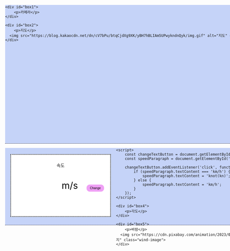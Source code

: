 <html>
<head>
<meta charset="UTF-8">
<title>Insert title here</title>

<style type="text/css">
*{
   margin: 0;
   padding: 0;
}

main{
   background-color: #c5d3f8;
   margin: 0 auto; 
   border-bottom: 1px dotted #080007;
   padding: 0 0 0 0; 
   width: 1050px;
}

main.first-main {
    height: 450px;
}

main.second-main {
    height: 250px;
}

#box1 {
    background-color: #ffffff;
    width: 495px;
    height: 400px;
    border: 2px dotted #000000;
    float: left;
    margin : 20px 17px 15px 17px;
   position : relative
}

#box1 p {
    position: absolute; 
    top: 5%; 
    left: 50%; 
   transform : translate(-50%, -50%)
}

#box2{
   background-color: #ffffff;
   width: 495px;
   height: 400px;
    border: 2px dotted #000000;
   float: right;
   margin : 20px 17px 15px 0px; /* top right bottom left 순 */
   position : relative
}

#box2 p {
    position: absolute; 
    top: 5%; 
    left: 50%; 
   transform : translate(-50%, -50%)
}

.map-image {
    width: 350px;
    height: auto;
   position: absolute;
   left : 80px;
   bottom : 10px
}

#box3{
   background-color: #ffffff;
   width: 323px;
   height: 200px;
    border: 2px dotted #000000;
   float: left;
    margin: 20px 17px 20px 17px; /* top right bottom left 순 */
   position : relative
}

<!-- #box3 p {
    position: absolute; 
    top: 10%; 
    left: 50%; 
   transform : translate(-50%, -50%)
} -->

#unit {
   margin: 80px 150px 0px 30px;
   font-size: 30px;
   color: #000000;
}

.custom-button {
    background-color: #efa0f5;
    color: #000000;
    border: 1px solid #efa0f5;
    padding: 5px 10px;
    font-size: 10px;
    cursor: pointer;
    border-radius: 10px;
   position: absolute;
   right : 20px;
   bottom : 80px
}


#box4{
   background-color: #ffffff;
   width: 323px;
   height: 200px;
    border: 2px dotted #000000;
   float: left;
    margin: 20px 17px 20px 0px;
   position : relative
}

#box4 p {
    position: absolute; 
    top: 10%; 
    left: 50%; 
   transform : translate(-50%, -50%)
}

#box5{
   background-color: #ffffff;
   width: 323px;
   height: 200px;
    border: 2px dotted #000000;
   float: right;
    margin: 20px 17px 20px 0px;
   position : relative
}

#box5 p {
    position: absolute; 
    top: 10%; 
    left: 50%; 
   transform : translate(-50%, -50%)
}

.wind-image {
    width: 80px;
    height: auto;
   position: absolute;
   right : 20px;
   bottom : 20px
}


</style>

</head>
<body>

<main class="first-main">

    <div id="box1">
        <p>카메라</p>
    </div>

    <div id="box2">
        <p>지도</p>
      <img src="https://blog.kakaocdn.net/dn/cV7bPu/btqCjdXg9XK/yBH7hBLIAm5UPwykndnQyk/img.gif" alt="지도" class="map-image">
    </div>
</main>

<main class="second-main">
   <div id="box3">
        <p id="speed">속도</p>
      <p id="unit">m/s</p>
        <button id="changeTextButton" class="custom-button">Change</button>
    </div>

    <script>
        const changeTextButton = document.getElementById('changeTextButton');
        const speedParagraph = document.getElementById('unit');

        changeTextButton.addEventListener('click', function () {
            if (speedParagraph.textContent === 'km/h') {
                speedParagraph.textContent = 'knot(kn)';
            } else {
                speedParagraph.textContent = 'km/h';
            }
        });
    </script>

    <div id="box4">
        <p>각도</p>
    </div>

    <div id="box5">
        <p>바람</p>
      <img src="https://cdn.pixabay.com/animation/2023/03/15/13/04/13-04-56-75_512.gif" alt="바람 이미지" class="wind-image">
    </div>
</main>
</body>
</html>
